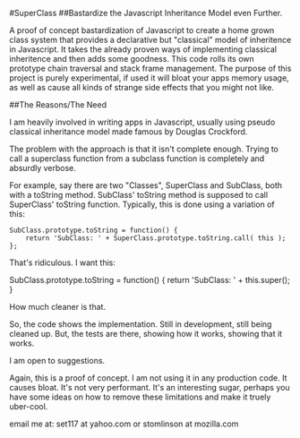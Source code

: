 #SuperClass
##Bastardize the Javascript Inheritance Model even Further.

A proof of concept bastardization of Javascript to create a home grown
class system that provides a declarative but "classical" model of inheritence in Javascript.  It takes the already proven ways of implementing classical inheritence and then adds some goodness.  This code rolls its own prototype chain traversal and stack frame management.  The purpose of this project is purely experimental, if used it will bloat your apps memory usage, as well as cause all kinds of strange side effects that you might not like.

##The Reasons/The Need

I am heavily involved in writing apps in Javascript, usually using pseudo classical inheritance model made famous by Douglas Crockford. 

The problem with the approach is that it isn't complete enough.  Trying to call a superclass function from a subclass function is completely and absurdly verbose.

For example, say there are two "Classes", SuperClass and SubClass, both with a toString method.  SubClass' toString method is supposed to call SuperClass' toString function.  Typically, this is done using a variation of this:

    SubClass.prototype.toString = function() {
        return 'SubClass: ' + SuperClass.prototype.toString.call( this );
    };

That's ridiculous.  I want this:

   SubClass.prototype.toString = function() {
        return 'SubClass: ' + this.super();
   }

How much cleaner is that.

So, the code shows the implementation.  Still in development, still being cleaned up.  But, the tests are there, showing how it works, showing that it works.  

I am open to suggestions.

Again, this is a proof of concept.  I am not using it in any production code.  It causes bloat.  It's not very performant.  It's an interesting sugar, perhaps you have some ideas on how to remove these limitations and make it truely uber-cool.

email me at:
set117 at yahoo.com
or
stomlinson at mozilla.com
